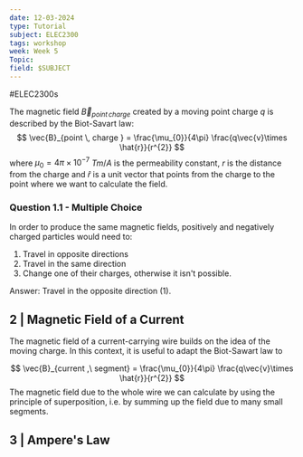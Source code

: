 ```yaml
---
date: 12-03-2024
type: Tutorial
subject: ELEC2300
tags: workshop
week: Week 5
Topic: 
field: $SUBJECT
---
```

#ELEC2300s

The magnetic field $\vec{B}_{point \, charge}$ created by a moving point charge $q$ is described by the Biot-Savart law:
$$
\vec{B}_{point \, charge } = \frac{\mu_{0}}{4\pi} \frac{q\vec{v}\times \hat{r}}{r^{2}}
$$
where $\mu_{0}=4\pi \times 10^{-7}$ $Tm/A$ is the permeability constant, $r$ is the distance from the charge and $\hat{r}$ is a unit vector that points from the charge to the point where we want to calculate the field.

### Question 1.1 - Multiple Choice
In order to produce the same magnetic fields, positively and negatively charged particles would need to:

1. Travel in opposite directions
2. Travel in the same direction
3. Change one of their charges, otherwise it isn't possible.

Answer: Travel in the opposite direction (1).


## 2 | Magnetic Field of a Current

The magnetic field of a current-carrying wire builds on the idea of the moving charge. In this context, it is useful to adapt the Biot-Sawart law to 

$$
\vec{B}_{current ,\ segment} = \frac{\mu_{0}}{4\pi} \frac{q\vec{v}\times \hat{r}}{r^{2}}
$$
The magnetic field due to the whole wire we can calculate by using the principle of superposition, i.e. by summing up the field due to many small segments.


## 3 | Ampere's Law
